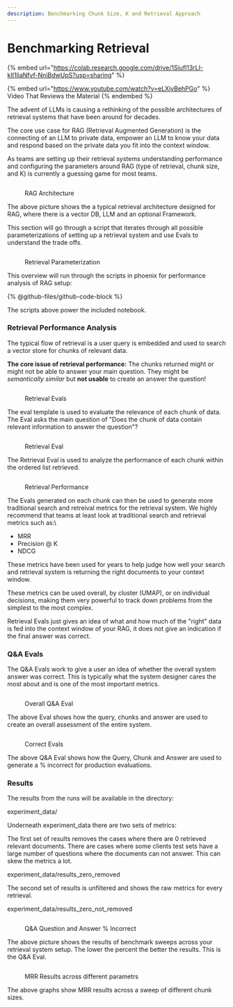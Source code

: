 ```yaml
---
description: Benchmarking Chunk Size, K and Retrieval Approach
---
```


# Benchmarking Retrieval

{% embed url="https://colab.research.google.com/drive/1Siufl13rLI-kII1liaNfvf-NniBdwUpS?usp=sharing" %}

{% embed url="https://www.youtube.com/watch?v=eLXivBehPGo" %}
Video That Reviews the Material&#x20;
{% endembed %}

The advent of LLMs is causing a rethinking of the possible architectures of retrieval systems that have been around for decades.&#x20;

The core use case for RAG (Retrieval Augmented Generation) is the connecting of an LLM to private data, empower an LLM to know your data and respond based on the private data you fit into the context window.&#x20;

As teams are setting up their retrieval systems understanding performance and configuring the parameters around RAG (type of retrieval, chunk size, and K) is currently a guessing game for most teams.&#x20;

<figure><img src="../../.gitbook/assets/Screenshot 2023-10-09 at 11.22.11 AM.png" alt=""><figcaption><p>RAG Architecture</p></figcaption></figure>

The above picture shows the a typical retrieval architecture designed for RAG, where there is a vector DB, LLM and an optional Framework.&#x20;

This section will go through a script that iterates through all possible parameterizations of setting up a retrieval system and use Evals to understand the trade offs.

&#x20;

<figure><img src="../../.gitbook/assets/Screenshot 2023-10-09 at 11.31.03 AM.png" alt=""><figcaption><p>Retrieval Parameterization</p></figcaption></figure>

This overview will run through the scripts in phoenix for performance analysis of RAG setup:

{% @github-files/github-code-block %}

The scripts above power the included notebook.

### Retrieval Performance Analysis

The typical flow of retrieval is a user query is embedded and used to search a vector store for chunks of relevant data.&#x20;

**The core issue of retrieval performance:** The chunks returned might or might not be able to answer your main question. They might be _semantically similar_ but **not usable** to create an answer the question!

<figure><img src="../../.gitbook/assets/Screenshot 2023-10-09 at 11.28.39 AM.png" alt=""><figcaption><p>Retrieval Evals</p></figcaption></figure>

&#x20; The eval template is used to evaluate the relevance of each chunk of data. The Eval asks the main question of "Does the chunk of data contain relevant information to answer the question"?

<figure><img src="../../.gitbook/assets/Screenshot 2023-10-09 at 11.59.47 AM.png" alt=""><figcaption><p>Retrieval Eval</p></figcaption></figure>

The Retrieval Eval is used to analyze the performance of each chunk within the ordered list retrieved.

<figure><img src="../../.gitbook/assets/Screenshot 2023-10-09 at 12.02.24 PM.png" alt=""><figcaption><p>Retrieval Performance</p></figcaption></figure>

The Evals generated on each chunk can then be used to generate more traditional search and retreival metrics for the retrieval system. We highly recommend that teams at least look at traditional search and retrieval metrics such as:\


* MRR
* Precision @ K
* NDCG

These metrics have been used for years to help judge how well your search and retrieval system is returning the right documents to your context window.

These metrics can be used overall, by cluster (UMAP), or on individual decisions, making them very powerful to track down problems from the simplest to the most complex.&#x20;

Retrieval Evals just gives an idea of what and how much of the "right" data is fed into the context window of your RAG, it does not give an indication if the final answer was correct.&#x20;

### Q\&A Evals

The Q\&A Evals work to give a user an idea of whether the overall system answer was correct. This is typically what the system designer cares the most about and is one of the most important metrics.&#x20;

<figure><img src="../../.gitbook/assets/Screenshot 2023-10-09 at 12.16.18 PM.png" alt=""><figcaption><p>Overall Q&#x26;A Eval</p></figcaption></figure>

The above Eval shows how the query, chunks and answer are used to create an overall assessment of the entire system.&#x20;

<figure><img src="../../.gitbook/assets/Screenshot 2023-10-09 at 12.20.11 PM.png" alt=""><figcaption><p>Correct Evals</p></figcaption></figure>

The above Q\&A Eval shows how the Query, Chunk and Answer are used to generate a % incorrect for production evaluations.&#x20;

### Results

The results from the runs will be available in the directory:

experiment\_data/

Underneath experiment\_data there are two sets of metrics:

The first set of results removes the cases where there are 0 retrieved relevant documents. There are cases where some clients test sets have a large number of questions where the documents can not answer. This can skew the metrics a lot. &#x20;

experiment\_data/results\_zero\_removed

The second set of results is unfiltered and shows the raw metrics for every retrieval.&#x20;

experiment\_data/results\_zero\_not\_removed

<figure><img src="../../.gitbook/assets/Screenshot 2023-10-09 at 2.39.24 PM.png" alt=""><figcaption><p>Q&#x26;A Question and Answer % Incorrect</p></figcaption></figure>

The above picture shows the results of benchmark sweeps across your retrieval system setup. The lower the percent the better the results. This is the Q\&A Eval.

<figure><img src="../../.gitbook/assets/Screenshot 2023-10-09 at 2.40.52 PM.png" alt=""><figcaption><p>MRR Results across different parametrs</p></figcaption></figure>

The above graphs show MRR results across a sweep of different chunk sizes.

